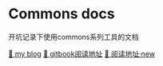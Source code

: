 # Commons docs

开坑记录下使用commons系列工具的文档

[🔗 my blog](https://blog.iooo.tech/)
[🔗 gitbook阅读地址](https://legacy.gitbook.com/book/ivan97/commons-docs)
[🔗 阅读地址·new](https://books.iooo.tech/commons-docs/)
